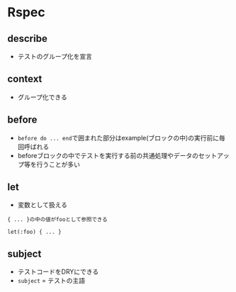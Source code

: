 # Rspec


## describe
- テストのグループ化を宣言

## context
- グループ化できる

## before
- `before do ... end`で囲まれた部分はexample(ブロックの中)の実行前に毎回呼ばれる
- beforeブロックの中でテストを実行する前の共通処理やデータのセットアップ等を行うことが多い

## let
- 変数として扱える
```
{ ... }の中の値がfooとして参照できる

let(:foo) { ... }
```

## subject
- テストコードをDRYにできる
- `subject` = テストの主語